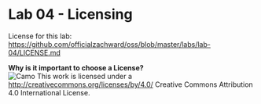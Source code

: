 # Lab 04 - Licensing

License for this lab: https://github.com/officialzachward/oss/blob/master/labs/lab-04/LICENSE.md

**Why is it important to choose a License?**  
![Camo](https://camo.githubusercontent.com/72af7c8e70a45c471163e803748d0338b3b2b52f6b040804e549e4163de72a58/68747470733a2f2f692e6372656174697665636f6d6d6f6e732e6f72672f6c2f62792f342e302f38387833312e706e67) This work is licensed under a http://creativecommons.org/licenses/by/4.0/ Creative Commons Attribution 4.0 International License.
